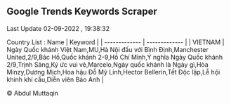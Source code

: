

## Google Trends Keywords Scraper 
 
Last Update 02-09-2022 , 19:38:32

Country List :
 Name  | Keyword |
| ------------- | ------------- |
| VIETNAM | Ngày Quốc khánh Việt Nam,MU,Hà Nội đấu với Bình Định,Manchester United,2/9,Bác Hồ,Quốc khánh 2-9,Hồ Chí Minh,Ý nghĩa Ngày Quốc khánh 2/9,Trịnh Sảng,Ký ức vui vẻ,Marcelo,Ngày quốc khánh là Ngày gì,Hòa Minzy,Dương Mịch,Hoa hậu Đỗ Mỹ Linh,Hector Bellerin,Tết Độc lập,Lễ hội khinh khí cầu,Diễn viên Bảo Anh |



© Abdul Muttaqin 
